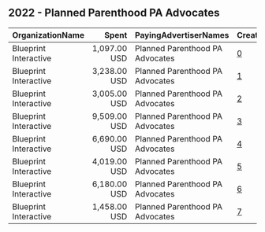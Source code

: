 ## 2022 - Planned Parenthood PA Advocates 
|OrganizationName|Spent|PayingAdvertiserNames|CreativeUrls|Impressions|Genders|AgeBrackets|CountryCodes|BillingAddresses|CandidateBallotInformation|
|:---|---:|:---|:---|---:|:---|:---|:---|:---|:---|
|Blueprint Interactive|1,097.00 USD|Planned Parenthood PA Advocates|[0](https://www.snap.com/political-ads/asset/043bd181bb93a76e0f31d67d6282e4e20932d68cd39cd946ca618459f2fa5b4c?mediaType=mp4)|41,672||18-34|united states|"1220 19th Street NW,Washington,20036,US"||
|Blueprint Interactive|3,238.00 USD|Planned Parenthood PA Advocates|[1](https://www.snap.com/political-ads/asset/a14f884203cf32d51b7f586a2d8af5f09539e52c36f0c65d15f51a620e984481?mediaType=mp4)|260,449||18-34|united states|"1220 19th Street NW,Washington,20036,US"||
|Blueprint Interactive|3,005.00 USD|Planned Parenthood PA Advocates|[2](https://www.snap.com/political-ads/asset/e765cb9373ba7b85c7820456dddc23f826062ccd3155b41b083fa4a0a24b0ce9?mediaType=mp4)|205,650||18-34|united states|"1220 19th Street NW,Washington,20036,US"||
|Blueprint Interactive|9,509.00 USD|Planned Parenthood PA Advocates|[3](https://www.snap.com/political-ads/asset/ab0c7080e681d0d1831fce093d646fd947775c9f037f38b2121bebf8f7625e52?mediaType=mp4)|486,733|FEMALE|18-44|united states|"1220 19th Street NW,Washington,20036,US"||
|Blueprint Interactive|6,690.00 USD|Planned Parenthood PA Advocates|[4](https://www.snap.com/political-ads/asset/86fb67d7b173ebfadab8615153e9db2decea34f65bec8a390f01f9a087d89cf6?mediaType=mp4)|267,228|FEMALE|18-44|united states|"1220 19th Street NW,Washington,20036,US"||
|Blueprint Interactive|4,019.00 USD|Planned Parenthood PA Advocates|[5](https://www.snap.com/political-ads/asset/86fb67d7b173ebfadab8615153e9db2decea34f65bec8a390f01f9a087d89cf6?mediaType=mp4)|90,632|FEMALE|18-34|united states|"1220 19th Street NW,Washington,20036,US"||
|Blueprint Interactive|6,180.00 USD|Planned Parenthood PA Advocates|[6](https://www.snap.com/political-ads/asset/ab0c7080e681d0d1831fce093d646fd947775c9f037f38b2121bebf8f7625e52?mediaType=mp4)|166,951|FEMALE|18-34|united states|"1220 19th Street NW,Washington,20036,US"||
|Blueprint Interactive|1,458.00 USD|Planned Parenthood PA Advocates|[7](https://www.snap.com/political-ads/asset/de35ad1a2eaf3ef41e5464aa25a0d6dfe72d63382799e215acdd373376088630?mediaType=mp4)|112,208||18-34|united states|"1220 19th Street NW,Washington,20036,US"||
